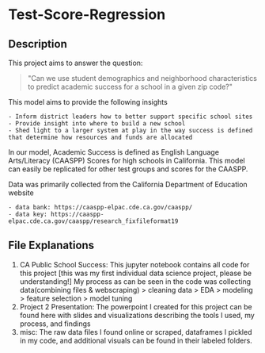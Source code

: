 # Test-Score-Regression

## Description
This project aims to answer the question: 
> "Can we use student demographics and neighborhood characteristics to predict academic success for a school in a given zip code?"

This model aims to provide the following insights

    - Inform district leaders how to better support specific school sites 
    - Provide insight into where to build a new school
    - Shed light to a larger system at play in the way success is defined that determine how resources and funds are allocated
    
In our model, Academic Success is defined as English Language Arts/Literacy (CAASPP) Scores for high schools in California. This model can easily be replicated for
other test groups and scores for the CAASPP. 

Data was primarily collected from the California Department of Education website

    - data bank: https://caaspp-elpac.cde.ca.gov/caaspp/
    - data key: https://caaspp-elpac.cde.ca.gov/caaspp/research_fixfileformat19
    
## File Explanations

1. CA Public School Success: This jupyter notebook contains all code for this project [this was my first individual data science project, please be understanding!]
My process as can be seen in the code was collecting data(combining files & webscraping) > cleaning data > EDA > modeling > feature selection > model tuning
2. Project 2 Presentation: The powerpoint I created for this project can be found here with slides and visualizations describing the tools I used, my process, and findings
3. misc: The raw data files I found online or scraped, dataframes I pickled in my code, and additional visuals can be found in their labeled folders.

